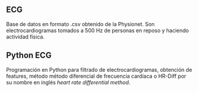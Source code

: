 ## ECG
Base de datos en formato .csv obtenido de la Physionet. Son electrocardiogramas tomados a 500 Hz de personas en reposo y haciendo actividad física.
## Python ECG
Programación en Python para filtrado de electrocardiogramas, obtención de features, método método diferencial de frecuencia cardíaca o HR-Diff por su nombre en inglés *heart rate
differential method*.

